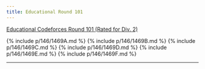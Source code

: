 ```yaml
---
title: Educational Round 101
---
```


[Educational Codeforces Round 101 (Rated for Div. 2)](https://codeforces.com/contest/1469)

{% include p/146/1469A.md %}
{% include p/146/1469B.md %}
{% include p/146/1469C.md %}
{% include p/146/1469D.md %}
{% include p/146/1469E.md %}
{% include p/146/1469F.md %}

* * *

<object data='notes/Edu-101.pdf' width='1000' height='1000' type='application/pdf'/>

